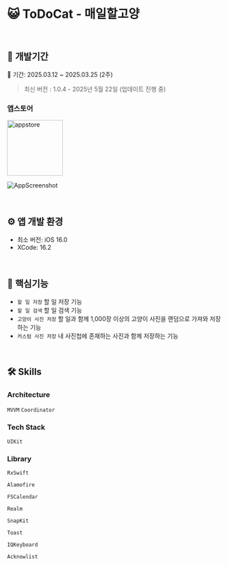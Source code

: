 # 😺 ToDoCat - 매일할고양

<br/>

## 🔨 개발기간
📅 기간: 2025.03.12 ~ 2025.03.25 (2주)
> 최신 버전 : 1.0.4 - 2025년 5월 22일 (업데이트 진행 중)
### 앱스토어
<a href="https://apps.apple.com/app/todocat-%EB%A7%A4%EC%9D%BC%ED%95%A0%EA%B3%A0%EC%96%91/id6743777075" target="_blank">
  <img width="130" alt="appstore" src="https://user-images.githubusercontent.com/55099365/196023806-5eb7be0f-c7cf-4661-bb39-35a15146c33a.png">
</a>

![AppScreenshot](https://github.com/user-attachments/assets/31c6f791-2935-43c7-aec1-377abdcfdd46)


<br/>

## ⚙️ 앱 개발 환경
- 최소 버전: iOS 16.0
- XCode: 16.2

<br>

## 🔧 핵심기능
* `할 일 저장` 할 일 저장 기능
* `할 일 검색` 할 일 검색 기능
* `고양이 사진 저장` 할 일과 함께 1,000장 이상의 고양이 사진을 랜덤으로 가져와 저장하는 기능
* `커스텀 사진 저장` 내 사진첩에 존재하는 사진과 함께 저장하는 기능

<br>

## 🛠 Skills 

### Architecture
```MVVM```
```Coordinator```

### Tech Stack

```UIKit```  


### Library

```RxSwift``` 

```Alamofire```  

```FSCalendar```  

```Realm```

```SnapKit```

```Toast```

```IQKeyboard```

```Acknowlist```
